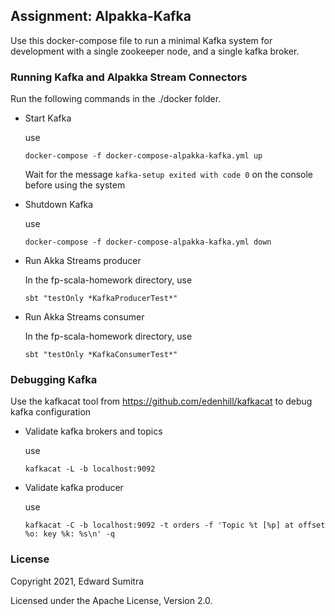## Assignment: Alpakka-Kafka 
Use this docker-compose file to run a minimal
Kafka system for development with a single zookeeper node,
and a single kafka broker.
 
### Running Kafka and Alpakka Stream Connectors
Run the following commands in the ./docker folder.
- Start Kafka
  
  use
  
  `docker-compose -f docker-compose-alpakka-kafka.yml up`
  
  Wait for the message `kafka-setup exited with code 0` on the console before using the system

- Shutdown Kafka
  
  use
  
  `docker-compose -f docker-compose-alpakka-kafka.yml down`

- Run Akka Streams producer
 
  In the fp-scala-homework directory, use
  
  `sbt "testOnly *KafkaProducerTest*"`

- Run Akka Streams consumer
 
  In the fp-scala-homework directory, use
  
  `sbt "testOnly *KafkaConsumerTest*"`


### Debugging Kafka
Use the kafkacat tool from https://github.com/edenhill/kafkacat to debug kafka configuration

- Validate kafka brokers and topics
  
  use
  
  `kafkacat -L -b localhost:9092`

- Validate kafka producer
  
  use
  
  `kafkacat -C -b localhost:9092 -t orders -f 'Topic %t [%p] at offset %o: key %k: %s\n' -q`
  



### License
Copyright 2021, Edward Sumitra

Licensed under the Apache License, Version 2.0.